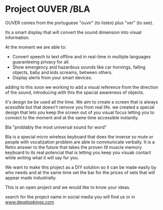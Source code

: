 # Project OUVER /BLA




OUVER comes from the portuguese "ouvir" (to listen) plus "ver" (to see).

Its a smart display that will convert the sound dimension into visual information.

At the moment we are able to:
- Convert speech to text offline and in real-time in multiple languages guaranteeing privacy for all.
- Show emergency and hazardous sounds like car hornings, falling objects, baby and kids screams, between others.
- Display alerts from your smart devices.

adding to this soon we working to add a visual reference from the direction of the sound, introducing with this the spacial awareness of objects.

it's design be be used all the time.
We aim to create a screen that is always acessible but that doesn't remove you from real life.
we created a special design that lets you keep the screen out of you visual focus letting you to connect to the moment and at the same time accessible instantly.

Bla "problably the most universal sound for word"


Bla is a special micro wireless keyboard that does the inverse so mute or people with vocalization problem are able to communicate verbally.
It is a Retro answer to the future that takes the proven t9 muscle memory keyboard to its real potencial that is letting you keep you visuak contact while writing what it will say for you.

We want to make this project as a DIY solution so it can be made easily by who needs and at the same time set the bar for the prices of sets that will appear made industrially.

This is an open project and we would like to know your ideas.

search for the project name in social media you will find us or in
www.developkings.com


